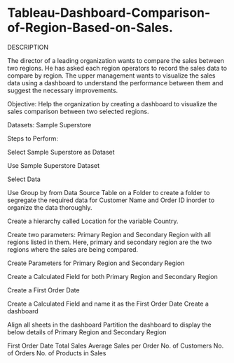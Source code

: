 # Tableau-Dashboard-Comparison-of-Region-Based-on-Sales.

DESCRIPTION

The director of a leading organization wants to compare the sales between two regions. He has asked each region operators to record the sales data to compare by region. The upper management wants to visualize the sales data using a dashboard to understand the performance between them and suggest the necessary improvements.

Objective: Help the organization by creating a dashboard to visualize the sales comparison between two selected regions.

Datasets: Sample Superstore

Steps to Perform:

Select Sample Superstore as Dataset

Use Sample Superstore Dataset

Select Data

Use Group by from Data Source Table on a Folder to create a folder to segregate the required data for Customer Name and Order ID inorder to organize the data thoroughly.

Create a hierarchy called Location for the variable Country.

Create two parameters: Primary Region and Secondary Region with all regions listed in them. Here, primary and secondary region are the two regions where the sales are being compared.

Create Parameters for Primary Region and Secondary Region

Create a Calculated Field for both Primary Region and Secondary Region

Create a First Order Date

Create a Calculated Field and name it as the First Order Date
Create a dashboard

Align all sheets in the dashboard
Partition the dashboard to display the below details of Primary Region and Secondary Region

First Order Date
Total Sales
Average Sales per Order
No. of Customers
No. of Orders
No. of Products in Sales
